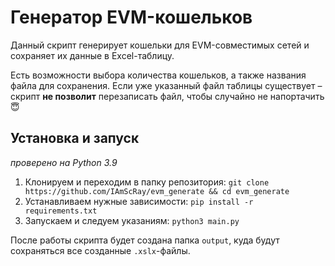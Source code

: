# Генератор EVM-кошельков

Данный скрипт генерирует кошельки для EVM-совместимых сетей и сохраняет их данные в Excel-таблицу.

Есть возможности выбора количества кошельков, а также названия файла для сохранения. Если уже указанный файл таблицы существует – скрипт **не позволит** перезаписать файл, чтобы случайно не напортачить 😇

## Установка и запуск
*проверено на Python 3.9*

1. Клонируем и переходим в папку репозитория: `git clone https://github.com/IAmScRay/evm_generate && cd evm_generate`
2. Устанавливаем нужные зависимости: `pip install -r requirements.txt`
3. Запускаем и следуем указаниям: `python3 main.py`

После работы скрипта будет создана папка `output`, куда будут сохраняться все созданные `.xslx`-файлы.
